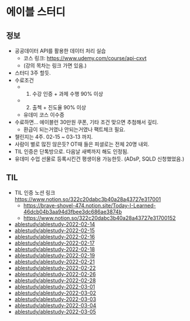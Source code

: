 # 에이블 스터디 
## 정보
- 공공데이터 API를 활용한 데이터 처리 실습
	- 코스 링크: https://www.udemy.com/course/api-cxvt
	- (강의 목차는 링크 가면 있음.)
- 스터디 3주 할듯.
- 수료조건
	- 1) 수강 인증 + 과제 수행 90% 이상
	- 2) 출첵 + 진도율 90% 이상
	- 유데미 코스 이수증
- 수료하면... 에이블런 30만원 쿠폰, 기타 조건 맞으면 추첨해서 깊티.
	- 환급이 되는거였나 안되는거였나 팩트체크 필요.
- 챌린지는 4주. 02-15 ~ 03-13 까지. 
- 사람이 별로 많진 않은듯? OT때 들은 피셜로는 전체 20명 내외.
- TIL 인증은 단톡방으로. 다음날 새벽까지 해도 인정됨. 
- 유데미 수업 선물로 등록시킨건 평생이용 가능한듯. (ADsP, SQLD 신청했었음.)

## TIL
- TIL 인증 노션 링크 https://www.notion.so/322c20dabc3b40a28a43727e317001
	- https://brave-shovel-474.notion.site/Today-I-Learned-46dcb04b3aa94d3fbee3dc686ae3874b
	- https://www.notion.so/322c20dabc3b40a28a43727e31700152
- [ablestudy/ablestudy-2022-02-14](/ablestudy/ablestudy-2022-02-14.md)
- [ablestudy/ablestudy-2022-02-15](/ablestudy/ablestudy-2022-02-15.md)
- [ablestudy/ablestudy-2022-02-16](/ablestudy/ablestudy-2022-02-16.md)
- [ablestudy/ablestudy-2022-02-17](/ablestudy/ablestudy-2022-02-17.md)
- [ablestudy/ablestudy-2022-02-18](/ablestudy/ablestudy-2022-02-18.md)
- [ablestudy/ablestudy-2022-02-19](/ablestudy/ablestudy-2022-02-19.md)
- [ablestudy/ablestudy-2022-02-21](/ablestudy/ablestudy-2022-02-21.md)
- [ablestudy/ablestudy-2022-02-22](/ablestudy/ablestudy-2022-02-22.md)
- [ablestudy/ablestudy-2022-02-26](/ablestudy/ablestudy-2022-02-26.md)
- [ablestudy/ablestudy-2022-02-28](/ablestudy/ablestudy-2022-02-28.md)
- [ablestudy/ablestudy-2022-03-01](/ablestudy/ablestudy-2022-03-01.md)
- [ablestudy/ablestudy-2022-03-02](/ablestudy/ablestudy-2022-03-02.md)
- [ablestudy/ablestudy-2022-03-03](/ablestudy/ablestudy-2022-03-03.md)
- [ablestudy/ablestudy-2022-03-04](/ablestudy/ablestudy-2022-03-04.md)
- [ablestudy/ablestudy-2022-03-05](/ablestudy/ablestudy-2022-03-05.md)
